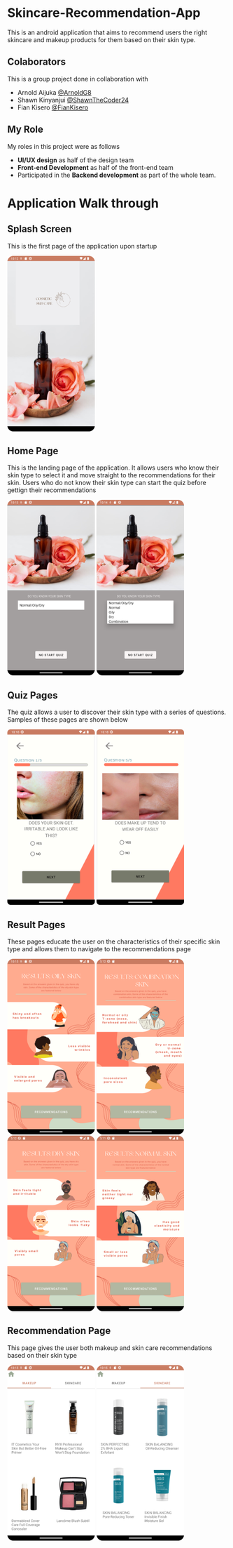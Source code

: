 # Skincare-Recommendation-App
This is an android application that aims to recommend users the right skincare and makeup products for them based on their skin type. 

## Colaborators
This is a group project done in collaboration with 
- Arnold Aijuka [@ArnoldG8](https://github.com/ArnoldG8)
- Shawn Kinyanjui [@ShawnTheCoder24](https://github.com/ShawnTheCoder24)
- Fian Kisero [@FianKisero](https://github.com/FianKisero)

## My Role
My roles in this project were as follows
- **UI/UX design** as half of the design team
- **Front-end Development** as half of the front-end team
- Participated in the **Backend development** as part of the whole team. 

# Application Walk through
## Splash Screen
<p> This is the first page of the application upon startup</p>
<img src="https://github.com/Kendi42/Skincare-Recommendation-App/blob/193b5af9cea40ce30d109fc834dc72a8f568f19d/skincare%20app%20screenshots/splashscreen.png" width="200" height="400"/>

## Home Page
<p>This is the landing page of the application. It allows users who know their skin type to select it and move straight to the recommendations for their skin. Users who do not know their skin type can start the quiz before gettign their recommendations</p>
<p float="left">
<img src="https://github.com/Kendi42/Skincare-Recommendation-App/blob/193b5af9cea40ce30d109fc834dc72a8f568f19d/skincare%20app%20screenshots/landing1.png" width="200" height="400"/>
<img src="https://github.com/Kendi42/Skincare-Recommendation-App/blob/193b5af9cea40ce30d109fc834dc72a8f568f19d/skincare%20app%20screenshots/landing2.png" width="200" height="400"/>
</p>

## Quiz Pages
<p>The quiz allows a user to discover their skin type with a series of questions. Samples of these pages are shown below</p>
<p float="left">
<img src="https://github.com/Kendi42/Skincare-Recommendation-App/blob/193b5af9cea40ce30d109fc834dc72a8f568f19d/skincare%20app%20screenshots/question1.png" width="200" height="400"/>
<img src="https://github.com/Kendi42/Skincare-Recommendation-App/blob/193b5af9cea40ce30d109fc834dc72a8f568f19d/skincare%20app%20screenshots/question2.png" width="200" height="400"/>
</p>

## Result Pages
<p>These pages educate the user on the characteristics of their specific skin type and allows them to navigate to the recommendations page</p>
<p float="left">
<img src="https://github.com/Kendi42/Skincare-Recommendation-App/blob/193b5af9cea40ce30d109fc834dc72a8f568f19d/skincare%20app%20screenshots/oilyskinresults.png" width="200" height="400"/>
<img src="https://github.com/Kendi42/Skincare-Recommendation-App/blob/483002f915ad4aff848e393ae11c958762483cbb/skincare%20app%20screenshots/combo.png" width="200" height="400"/>
<img src="https://github.com/Kendi42/Skincare-Recommendation-App/blob/483002f915ad4aff848e393ae11c958762483cbb/skincare%20app%20screenshots/dry%20skin.png" width="200" height="400"/>
<img src="https://github.com/Kendi42/Skincare-Recommendation-App/blob/483002f915ad4aff848e393ae11c958762483cbb/skincare%20app%20screenshots/normal%20skin%20.png" width="200" height="400"/>
</p>

## Recommendation Page
<p>This page gives the user both makeup and skin care recommendations based on their skin type</p>
<img src="https://github.com/Kendi42/Skincare-Recommendation-App/blob/193b5af9cea40ce30d109fc834dc72a8f568f19d/skincare%20app%20screenshots/oliyskinrecs1.png" width="200" height="400"/>

<img src="https://github.com/Kendi42/Skincare-Recommendation-App/blob/193b5af9cea40ce30d109fc834dc72a8f568f19d/skincare%20app%20screenshots/oilyskinrecs2.png" width="200" height="400"/>
